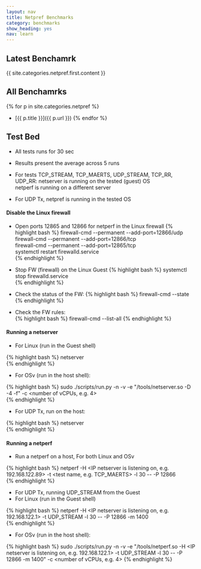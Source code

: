 ```yaml
---
layout: nav
title: Netpref Benchmarks
category: benchmarks
show_heading: yes
nav: learn
---
```


## Latest Benchamrk
{{ site.categories.netpref.first.content }}

## All Benchamrks
{% for p in site.categories.netpref %}
* [{{ p.title }}]({{ p.url }})
{% endfor %}

## Test Bed

* All tests runs for 30 sec

* Results present the average across 5 runs

* For tests TCP_STREAM, TCP_MAERTS, UDP_STREAM, TCP_RR, UDP_RR:
  netserver is running on the tested (guest) OS  
  netperf is running on a different server  

* For UDP Tx, netpref is running in the tested OS


#### Disable the Linux firewall
* Open ports 12865 and 12866 for netperf in the Linux firewall
{% highlight bash %}
    firewall-cmd --permanent --add-port=12866/udp  
    firewall-cmd --permanent --add-port=12866/tcp  
    firewall-cmd --permanent --add-port=12865/tcp  
    systemctl restart firewalld.service  
{% endhighlight %}

* Stop FW (firewall) on the Linux Guest
{% highlight bash %}
    systemctl stop firewalld.service  
{% endhighlight %}

* Check the status of the FW:
{% highlight bash %}
    firewall-cmd --state
{% endhighlight %}

* Check the FW rules:  
{% highlight bash %}
    firewall-cmd --list-all
{% endhighlight %}


#### Running a netserver  

* For Linux (run in the Guest shell)

{% highlight bash %}
    netserver  
{% endhighlight %}

* For OSv (run in the host shell): 

{% highlight bash %}
    sudo ./scripts/run.py -n -v -e "/tools/netserver.so -D -4 -f" -c <number of vCPUs, e.g. 4>  
{% endhighlight %}

* For UDP Tx, run on the host:  

{% highlight bash %}
    netserver  
{% endhighlight %}

#### Running a netperf  

* Run a netperf on a host, For both Linux and OSv  

{% highlight bash %}
    netperf -H <IP netserver is listening on, e.g. 192.168.122.89> -t <test name, e.g. TCP_MAERTS> -l 30 -- -P 12866  
{% endhighlight %}


* For UDP Tx, running UDP_STREAM from the Guest  
* For Linux (run in the Guest shell)  

{% highlight bash %}
    netperf -H <IP netserver is listening on, e.g. 192.168.122.1> -t UDP_STREAM -l 30 -- -P 12866 -m 1400  
{% endhighlight %}

* For OSv (run in the host shell):  

{% highlight bash %}
    sudo ./scripts/run.py -n -v -e "/tools/netperf.so -H <IP netserver is listening on, e.g. 192.168.122.1> -t UDP_STREAM -l 30 -- -P 12866 -m 1400" -c <number of vCPUs, e.g. 4>
{% endhighlight %}

